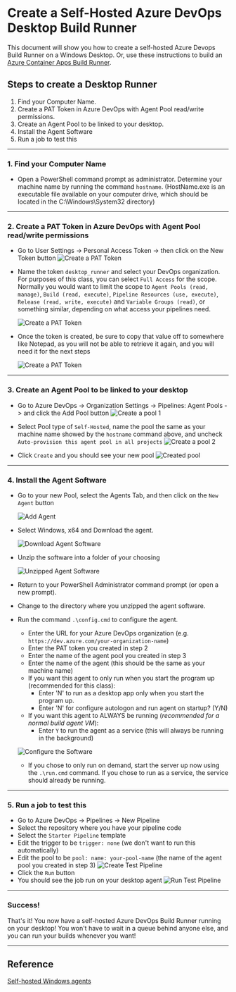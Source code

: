 # Create a Self-Hosted Azure DevOps Desktop Build Runner

This document will show you how to create a self-hosted Azure Devops Build Runner on a Windows Desktop.  Or, use these instructions to build an [Azure Container Apps Build Runner](../aca-runner/README.md).

## Steps to create a Desktop Runner

1. Find your Computer Name.
1. Create a PAT Token in Azure DevOps with Agent Pool read/write permissions.
1. Create an Agent Pool to be linked to your desktop.
1. Install the Agent Software
1. Run a job to test this

---

### 1. Find your Computer Name

- Open a PowerShell command prompt as administrator.  Determine your machine name by running the command `hostname`. (HostName.exe is an executable file available on your computer drive, which should be located in the C:\Windows\System32 directory)

---

### 2. Create a PAT Token in Azure DevOps with Agent Pool read/write permissions

- Go to User Settings -> Personal Access Token -> then click on the New Token button
  ![Create a PAT Token](./images/PAT-Token-01.png)

- Name the token `desktop_runner` and select your DevOps organization.  For purposes of this class, you can select `Full Access` for the scope.  Normally you would want to limit the scope to `Agent Pools (read, manage)`, `Build (read, execute)`, `Pipeline Resources (use, execute)`, `Release (read, write, execute)` and `Variable Groups (read)`, or something similar, depending on what access your pipelines need.

  ![Create a PAT Token](./images/PAT-Token-02.png)

- Once the token is created, be sure to copy that value off to somewhere like Notepad, as you will not be able to retrieve it again, and you will need it for the next steps

  ![Create a PAT Token](./images/PAT-Token-03.png)

---

### 3. Create an Agent Pool to be linked to your desktop
  
- Go to Azure DevOps -> Organization Settings -> Pipelines: Agent Pools -> and click the Add Pool button
![Create a pool 1](./images/Agent-Pool-01.png)

- Select Pool type of `Self-Hosted`, name the pool the same as your machine name showed by the `hostname` command above, and uncheck `Auto-provision this agent pool in all projects`
![Create a pool 2](./images/Agent-Pool-02.png)

- Click `Create` and you should see your new pool
![Created pool](./images/Agent-Pool-03.png)

---

### 4. Install the Agent Software

- Go to your new Pool, select the Agents Tab, and then click on the `New Agent` button

  ![Add Agent](./images/New-Agent-01.png)

- Select Windows, x64 and Download the agent.

  ![Download Agent Software](./images/New-Agent-02.png)

- Unzip the software into a folder of your choosing

  ![Unzipped Agent Software](./images/New-Agent-03.png)

- Return to your PowerShell Administrator command prompt (or open a new prompt).
- Change to the directory where you unzipped the agent software.
- Run the command `.\config.cmd` to configure the agent.
  - Enter the URL for your Azure DevOps organization (e.g. `https://dev.azure.com/your-organization-name`)
  - Enter the PAT token you created in step 2
  - Enter the name of the agent pool you created in step 3
  - Enter the name of the agent (this should be the same as your machine name)
  - If you want this agent to only run when you start the program up (recommended for this class):
    - Enter 'N' to run as a desktop app only when you start the program up.
    - Enter 'N' for configure autologon and run agent on startup? (Y/N)
  - If you want this agent to ALWAYS be running (*recommended for a normal build agent VM*):
    - Enter `Y` to run the agent as a service (this will always be running in the background)
  
  ![Configure the Software](./images/New-Agent-04.png)

  - If you chose to only run on demand, start the server up now using the `.\run.cmd` command.  If you chose to run as a service, the service should already be running.

---

### 5. Run a job to test this

- Go to Azure DevOps -> Pipelines -> New Pipeline
- Select the repository where you have your pipeline code
- Select the `Starter Pipeline` template
- Edit the trigger to be `trigger: none` (we don't want to run this automatically)
- Edit the pool to be `pool: name: your-pool-name` (the name of the agent pool you created in step 3)
![Create Test Pipeline](./images/Test-Agent-01.png)
- Click the `Run` button
- You should see the job run on your desktop agent
![Run Test Pipeline](./images/Test-Agent-02.png)

---

### Success!

That's it!  You now have a self-hosted Azure DevOps Build Runner running on your desktop! You won't have to wait in a queue behind anyone else, and you can run your builds whenever you want!

---

## Reference

[Self-hosted Windows agents](https://learn.microsoft.com/en-us/azure/devops/pipelines/agents/windows-agent?view=azure-devops)
